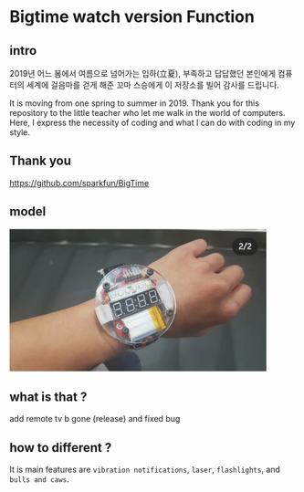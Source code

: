 # Bigtime watch version Function

## intro

2019년 어느 봄에서 여름으로 넘어가는 입하(立夏), 부족하고 답답했던 본인에게 컴퓨터의 세계에 걸음마를 걷게 해준 꼬마 스승에게 이 저장소를 빌어 감사를 드립니다.

It is moving from one spring to summer in 2019. Thank you for this repository to the little teacher who let me walk in the world of computers. Here, I express the necessity of coding and what I can do with coding in my style.

## Thank you

https://github.com/sparkfun/BigTime

## model

<img src="./img/BigTime-sunghwan.jpg" height="250px" width="450px">

## what is that ?

add remote tv b gone (release) and fixed bug 

## how to different ?

It is main features are `vibration notifications`, `laser`, `flashlights`, and `bulls and caws`.